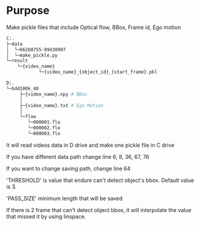 # Purpose

Make pickle files that include Optical flow, BBox, Frame id, Ego motion

```bash
C:.
├─data
│  └─662b0755-99d38907
│  └─make_pickle.py
└─result
    └─{video_name}
            └─{video_name}_{object_id}_{start_frame}.pkl

D:.
└─bdd100k_40
     ├─{video_name}.npy # BBox
     │
     ├─{video_name}.txt # Ego Motion
     │
     └─flow
        └─000001.flo
        └─000002.flo
        └─000003.flo
```

It will read videos data in D drive and make one pickle file in C drive

If you have different data path change line 6, 8, 36, 67, 76

If you want to change saving path, change line 64

'THRESHOLD' is value that endure can't detect object's bbox. Default value is 3.

'PASS_SIZE' minimum length that will be saved

If there is 2 frame that can't detect object bbox, it will interpolate the value that missed it by using linspace.
